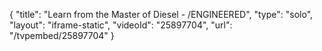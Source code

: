 {
    "title": "Learn from the Master of Diesel - \/ENGINEERED",
    "type": "solo",
    "layout": "iframe-static",
    "videoId": "25897704",
    "url": "\/tvpembed\/25897704"
}